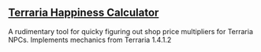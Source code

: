 ## [Terraria Happiness Calculator](https://kgello.me/TerrariaHappiness)

A rudimentary tool for quicky figuring out shop price multipliers for Terraria NPCs. Implements mechanics from Terraria 1.4.1.2

